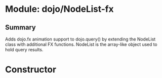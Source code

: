 # Module: dojo/NodeList-fx

## Summary

Adds dojo.fx animation support to dojo.query() by extending the NodeList class
with additional FX functions.  NodeList is the array-like object used to hold query results.
# Constructor

